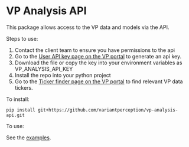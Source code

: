 # VP Analysis API

This package allows access to the VP data and models via the API.

Steps to use:

1. Contact the client team to ensure you have permissions to the api
2. Go to the [User API key page on the VP portal](https://portal.variantperception.com/vp-data-api) to generate an api key.
3. Download the file or copy the key into your environment variables as VP_ANALYSIS_API_KEY
4. Install the repo into your python project
5. Go to the [Ticker finder page on the VP portal](https://portal.variantperception.com/vp-data-api) to find relevant VP data tickers.
   
To install:

```shell
pip install git+https://github.com/variantperception/vp-analysis-api.git
```

To use:

See the [examples](./examples).
